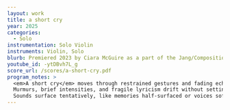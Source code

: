 ```yaml
---
layout: work
title: a short cry
year: 2025
categories:
  - Solo
instrumentation: Solo Violin
instruments: Violin, Solo
blurb: Premiered 2023 by Ciara McGuire as a part of the Jang/Composition Collaboration
youtube_id: -ytDBvh7L_g
score_url: /scores/a-short-cry.pdf
program_notes: >
  <em>A short cry</em> moves through restrained gestures and fading echoes, tracing fragments of half-remembered expression.
  Murmurs, brief intensities, and fragile lyricism drift without setting. A residue remains, of memory and loss.
  Sounds surface tentatively, like memories half-surfaced or voices softened by distance. What unfolds is quiet and porous — shaped not by structure, but by the erosion of presence.
---
```

